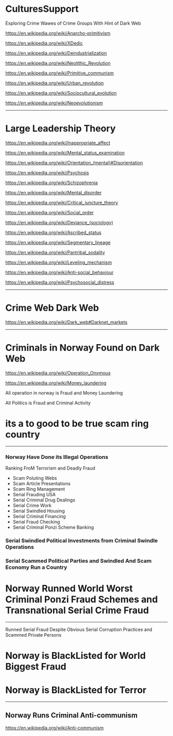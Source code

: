 # CulturesSupport



Exploring Crime Wawes of Crime Groups With Hint of Dark Web



https://en.wikipedia.org/wiki/Anarcho-primitivism

https://en.wikipedia.org/wiki/XDedic


https://en.wikipedia.org/wiki/Deindustrialization

https://en.wikipedia.org/wiki/Neolithic_Revolution


https://en.wikipedia.org/wiki/Primitive_communism


https://en.wikipedia.org/wiki/Urban_revolution

https://en.wikipedia.org/wiki/Sociocultural_evolution

https://en.wikipedia.org/wiki/Neoevolutionism

---------------------




# Large Leadership Theory 

https://en.wikipedia.org/wiki/Inappropriate_affect

https://en.wikipedia.org/wiki/Mental_status_examination

https://en.wikipedia.org/wiki/Orientation_(mental)#Disorientation

https://en.wikipedia.org/wiki/Psychosis

https://en.wikipedia.org/wiki/Schizophrenia

https://en.wikipedia.org/wiki/Mental_disorder

https://en.wikipedia.org/wiki/Critical_juncture_theory

https://en.wikipedia.org/wiki/Social_order

https://en.wikipedia.org/wiki/Deviance_(sociology)

https://en.wikipedia.org/wiki/Ascribed_status

https://en.wikipedia.org/wiki/Segmentary_lineage


https://en.wikipedia.org/wiki/Pantribal_sodality

https://en.wikipedia.org/wiki/Leveling_mechanism

https://en.wikipedia.org/wiki/Anti-social_behaviour

https://en.wikipedia.org/wiki/Psychosocial_distress



----------------

# Crime Web Dark Web




https://en.wikipedia.org/wiki/Dark_web#Darknet_markets

------------------

# Criminals in Norway Found on Dark Web


https://en.wikipedia.org/wiki/Operation_Onymous


https://en.wikipedia.org/wiki/Money_laundering


All operation in norway is Fraud and Money Laundering

All Politics is Fraud and Criminal Activity




# its a to good to be true scam ring country




------------------


### Norway Have Done its Illegal Operations 

Ranking FroM Terrorism and Deadly Fraud

- Scam Poluting Webs
- Scam Article Presentations
- Scam Ring Management
- Serial Frauding USA
- Serial Criminal Drug Dealings
- Serial Crime Work
- Serial Swindled Housing
- Serial Criminal Financing
- Serial Fraud Checking
- Serial Criminal Ponzi Scheme Banking


### Serial Swindled Political Investments from Criminal Swindle Operations
### Serial Scammed Political Parties and Swindled And Scam Economy Run a Country
# Norway Runned World Worst Criminal Ponzi Fraud Schemes and Transnational Serial Crime Fraud


---------------

Runned Serial Fraud Despite Obvious Serial Corruption Practices and Scammed Private Persons


# Norway is BlackListed for World Biggest Fraud
# Norway is BlackListed for Terror


---------------

## Norway Runs Criminal Anti-communism

https://en.wikipedia.org/wiki/Anti-communism

